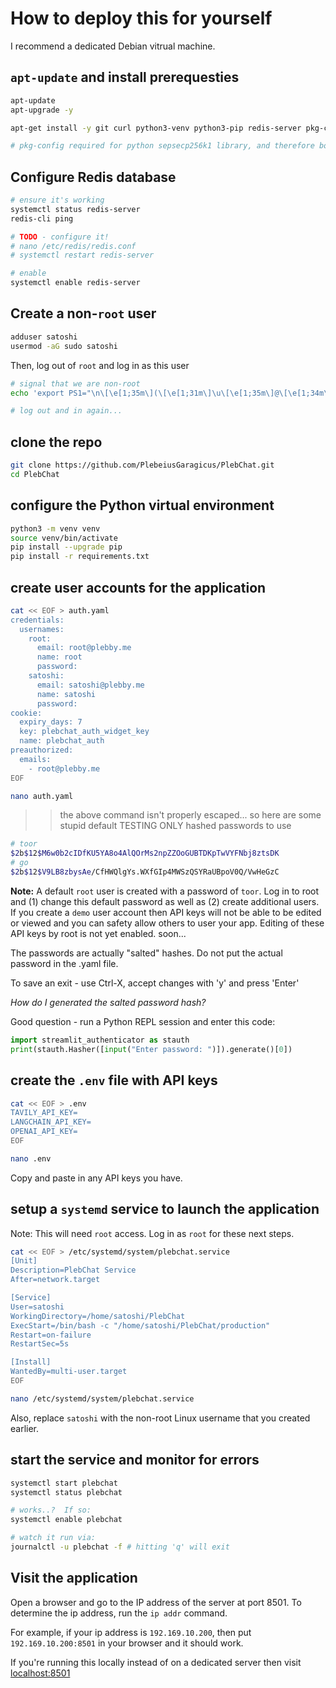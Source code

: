 # How to deploy this for yourself

I recommend a dedicated Debian vitrual machine.

## `apt-update` and install prerequesties

```sh
apt-update
apt-upgrade -y

apt-get install -y git curl python3-venv python3-pip redis-server pkg-config

# pkg-config required for python sepsecp256k1 library, and therefore bolt11 library

```

## Configure Redis database
```sh
# ensure it's working
systemctl status redis-server
redis-cli ping

# TODO - configure it!
# nano /etc/redis/redis.conf
# systemctl restart redis-server

# enable
systemctl enable redis-server

```





## Create a non-`root` user

```sh
adduser satoshi
usermod -aG sudo satoshi
```

Then, log out of `root` and log in as this user

```sh
# signal that we are non-root
echo 'export PS1="\n\[\e[1;35m\](\[\e[1;31m\]\u\[\e[1;35m\]@\[\e[1;34m\]\h\[\e[1;35m\]) [\w] \[\e[33;3m\]\A\[\e[0m\] \[\e[1;36m\]\$ \[\e[0m\]\n"' >> ~/.bashrc

# log out and in again...
```

## clone the repo

```sh
git clone https://github.com/PlebeiusGaragicus/PlebChat.git
cd PlebChat
```

## configure the Python virtual environment

```sh
python3 -m venv venv
source venv/bin/activate
pip install --upgrade pip
pip install -r requirements.txt
```

## create user accounts for the application

```sh
cat << EOF > auth.yaml
credentials:
  usernames:
    root:
      email: root@plebby.me
      name: root
      password: 
    satoshi:
      email: satoshi@plebby.me
      name: satoshi
      password: 
cookie:
  expiry_days: 7
  key: plebchat_auth_widget_key
  name: plebchat_auth
preauthorized:
  emails:
    - root@plebby.me
EOF

nano auth.yaml
```

>> the above command isn't properly escaped... so here are some stupid default TESTING ONLY hashed passwords to use

```sh
# toor
$2b$12$M6w0b2cIDfKU5YA8o4AlQOrMs2npZZOoGUBTDKpTwVYFNbj8ztsDK
# go
$2b$12$V9LB8zbysAe/CfHWQlgYs.WXfGIp4MWSzQSYRaUBpoV0Q/VwHeGzC
```

**Note:** A default `root` user is created with a password of `toor`.  Log in to root and (1) change this default password as well as (2) create additional users.  If you create a `demo` user account then API keys will not be able to be edited or viewed and you can safety allow others to user your app.  Editing of these API keys by root is not yet enabled.  soon...

The passwords are actually "salted" hashes.  Do not put the actual password in the .yaml file.

To save an exit - use Ctrl-X, accept changes with 'y' and press 'Enter'

*How do I generated the salted password hash?*

Good question - run a Python REPL session and enter this code:

```python
import streamlit_authenticator as stauth
print(stauth.Hasher([input("Enter password: ")]).generate()[0])
```

## create the `.env` file with API keys

```sh
cat << EOF > .env
TAVILY_API_KEY=
LANGCHAIN_API_KEY=
OPENAI_API_KEY=
EOF

nano .env
```

Copy and paste in any API keys you have.

## setup a `systemd` service to launch the application

Note: This will need `root` access.  Log in as `root` for these next steps.


```sh
cat << EOF > /etc/systemd/system/plebchat.service
[Unit]
Description=PlebChat Service
After=network.target

[Service]
User=satoshi
WorkingDirectory=/home/satoshi/PlebChat
ExecStart=/bin/bash -c "/home/satoshi/PlebChat/production"
Restart=on-failure
RestartSec=5s

[Install]
WantedBy=multi-user.target
EOF

nano /etc/systemd/system/plebchat.service
```

Also, replace `satoshi` with the non-root Linux username that you created earlier.

## start the service and monitor for errors

```sh
systemctl start plebchat
systemctl status plebchat

# works..?  If so:
systemctl enable plebchat

# watch it run via:
journalctl -u plebchat -f # hitting 'q' will exit
```

## Visit the application

Open a browser and go to the IP address of the server at port 8501. To determine the ip address, run the `ip addr` command.

For example, if your ip address is `192.169.10.200`, then put `192.169.10.200:8501` in your browser and it should work.

If you're running this locally instead of on a dedicated server then visit [localhost:8501](http://localhost:8501)
